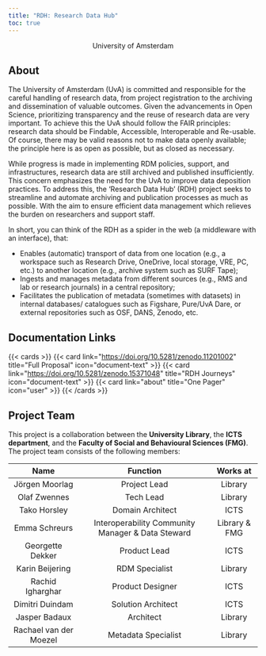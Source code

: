 ```yaml
---
title: "RDH: Research Data Hub"
toc: true
---
```


<p style="text-align: center;">University of Amsterdam</p>

## About

The University of Amsterdam (UvA) is committed and responsible for the careful handling of research data, from project registration to the archiving and dissemination of valuable outcomes. Given the advancements in Open Science, prioritizing transparency and the reuse of research data are very important. To achieve this the UvA should follow the FAIR principles: research data should be Findable, Accessible, Interoperable and Re-usable. Of course, there may be valid reasons not to make data openly available; the principle here is as open as possible, but as closed as necessary.

While progress is made in implementing RDM policies, support, and infrastructures, research data are still archived and published insufficiently. This concern emphasizes the need for the UvA to improve data deposition practices. To address this, the ‘Research Data Hub’ (RDH) project seeks to streamline and automate archiving and publication processes as much as possible. With the aim to ensure efficient data management which relieves the burden on researchers and support staff. 

In short, you can think of the RDH as a spider in the web (a middleware with an interface), that: 
- Enables (automatic) transport of data from one location (e.g., a workspace such as Research Drive, OneDrive, local storage, VRE, PC, etc.) to another location (e.g., archive system such as SURF Tape);  
- Ingests and manages metadata from different sources (e.g., RMS and lab or research journals) in a central repository; 
- Facilitates the publication of metadata (sometimes with datasets) in internal databases/ catalogues such as Figshare, Pure/UvA Dare, or external repositories such as OSF, DANS, Zenodo, etc.

## Documentation Links

{{< cards >}}
  {{< card link="https://doi.org/10.5281/zenodo.11201002" title="Full Proposal" icon="document-text" >}}
  {{< card link="https://doi.org/10.5281/zenodo.15371048" title="RDH Journeys" icon="document-text" >}}
  {{< card link="about" title="One Pager" icon="user" >}}
{{< /cards >}}

## Project Team

This project is a collaboration between the **University Library**, the **ICTS department**, and the **Faculty of Social and Behavioural Sciences (FMG)**. The project team consists of the following members:

| Name              | Function           | Works at             |
| :-----------------: |:------------------:| :--------------------:|
| Jörgen Moorlag    | Project Lead       | Library              |
| Olaf Zwennes      | Tech Lead          | Library              |
| Tako Horsley      | Domain Architect   | ICTS                 |
| Emma Schreurs     | Interoperability Community Manager & Data Steward       | Library & FMG             |
| Georgette Dekker      | Product Lead          | ICTS              |
| Karin Beijering      | RDM Specialist   | Library                 |
| Rachid Igharghar      | Product Designer          | ICTS              |
| Dimitri Duindam      | Solution Architect   | ICTS                 |
| Jasper Badaux      | Architect   | Library                 |
| Rachael van der Moezel      | Metadata Specialist   | Library                 |




